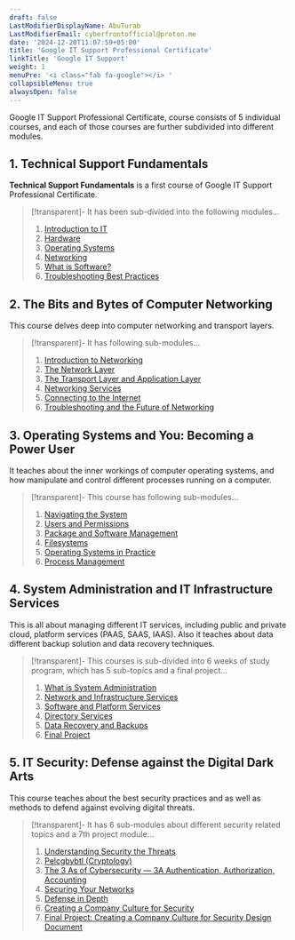 ```yaml
---
draft: false
LastModifierDisplayName: AbuTurab
LastModifierEmail: cyberfrontofficial@proton.me
date: '2024-12-20T11:07:59+05:00'
title: 'Google IT Support Professional Certificate'
linkTitle: 'Google IT Support'
weight: 1
menuPre: '<i class="fab fa-google"></i> '
collapsibleMenu: true
alwaysOpen: false
---
```


Google IT Support Professional Certificate, course consists of 5 individual courses, and each of those courses are further subdivided into different modules.

## 1. Technical Support Fundamentals

**Technical Support Fundamentals** is a first course of Google IT Support Professional Certificate.

> [!transparent]- It has been sub-divided into the following modules...
>
> 1. [Introduction to IT](/it-and-sysadmin/google-it-support/technical-support-fundamentals/introduction-to-it/)
> 2. [Hardware](/it-and-sysadmin/google-it-support/technical-support-fundamentals/hardware/)
> 3. [Operating Systems](/it-and-sysadmin/google-it-support/technical-support-fundamentals/operating-system/)
> 4. [Networking](/it-and-sysadmin/google-it-support/technical-support-fundamentals/networking/)
> 5. [What is Software?](/it-and-sysadmin/google-it-support/technical-support-fundamentals/software/)
> 6. [Troubleshooting Best Practices](/it-and-sysadmin/google-it-support/technical-support-fundamentals/troubleshooting/)

## 2. The Bits and Bytes of Computer Networking

This course delves deep into computer networking and transport layers.

> [!transparent]- It has following sub-modules...
> 
> 1. [Introduction to Networking](/it-and-sysadmin/google-it-support/bits-and-bytes-of-computer-networking/introduction-to-networking/)
> 2. [The Network Layer](/it-and-sysadmin/google-it-support/bits-and-bytes-of-computer-networking/the-network-layer/)
> 3. [The Transport Layer and Application Layer](/it-and-sysadmin/google-it-support/bits-and-bytes-of-computer-networking/transport-layer-and-application-layer/)
> 4. [Networking Services](/it-and-sysadmin/google-it-support/bits-and-bytes-of-computer-networking/networking-services)
> 5. [Connecting to the Internet](/it-and-sysadmin/google-it-support/bits-and-bytes-of-computer-networking/connecting-to-the-internet)
> 6. [Troubleshooting and the Future of Networking](/it-and-sysadmin/google-it-support/bits-and-bytes-of-computer-networking/troubleshooting-and-the-future-of-networking)

## 3. Operating Systems and You: Becoming a Power User

It teaches about the inner workings of computer operating systems, and how manipulate and control different processes running on a computer.

> [!transparent]- This course has following sub-modules...
>
> 1. [Navigating the System](/it-and-sysadmin/google-it-support/operating-systems-and-you/navigating-the-system)
> 2. [Users and Permissions](/it-and-sysadmin/google-it-support/operating-systems-and-you/users-and-permissions)
> 3. [Package and Software Management](/it-and-sysadmin/google-it-support/operating-systems-and-you/package-and-software-management)
> 4. [Filesystems](/it-and-sysadmin/google-it-support/operating-systems-and-you/filesystems)
> 5. [Operating Systems in Practice](/it-and-sysadmin/google-it-support/operating-systems-and-you/operating-systems-in-practice)
> 6. [Process Management](/it-and-sysadmin/google-it-support/operating-systems-and-you/process-management)

## 4. System Administration and IT Infrastructure Services

This is all about managing different IT services, including public and private cloud, platform services (PAAS, SAAS, IAAS). Also it teaches about data different backup solution and data recovery techniques.

> [!transparent]- This courses is sub-divided into 6 weeks of study program, which has 5 sub-topics and a final project...
>
> 1. [What is System Administration](/it-and-sysadmin/google-it-support/sysadmin-and-it-infrastructure-services/what-is-system-administration)
> 2. [Network and Infrastructure Services](/it-and-sysadmin/google-it-support/sysadmin-and-it-infrastructure-services/network-and-infrastructure-services)
> 3. [Software and Platform Services](/it-and-sysadmin/google-it-support/sysadmin-and-it-infrastructure-services/software-and-platform-services)
> 4. [Directory Services](/it-and-sysadmin/google-it-support/sysadmin-and-it-infrastructure-services/directory-services)
> 5. [Data Recovery and Backups](/it-and-sysadmin/google-it-support/sysadmin-and-it-infrastructure-services/data-recovery-and-backups)
> 6. [Final Project](/it-and-sysadmin/google-it-support/sysadmin-and-it-infrastructure-services/sysadmin-and-it-infrastructure-services-final-project)

## 5. IT Security: Defense against the Digital Dark Arts

This course teaches about the best security practices and as well as methods to defend against evolving digital threats.

> [!transparent]- It has 6 sub-modules about different security related topics and a 7th project module...
>
> 1. [Understanding Security the Threats](/it-and-sysadmin/google-it-support/it-security/understanding-the-security-threats)
> 2. [Pelcgbybtl (Cryptology)](/it-and-sysadmin/google-it-support/it-security/pelcgbybtl)
> 3. [The 3 As of Cybersecurity — 3A Authentication, Authorization, Accounting](/it-and-sysadmin/google-it-support/it-security/the-3as-of-cybersecurity)
> 4. [Securing Your Networks](/it-and-sysadmin/google-it-support/it-security/securing-your-networks)
> 5. [Defense in Depth](/it-and-sysadmin/google-it-support/it-security/defense-in-depth)
> 6. [Creating a Company Culture for Security](/it-and-sysadmin/google-it-support/it-security/creating-a-company-culture-for-security)
> 7. [Final Project: Creating a Company Culture for Security Design Document](/it-and-sysadmin/google-it-support/it-security/creating-a-company-culture-for-security-design-document)
